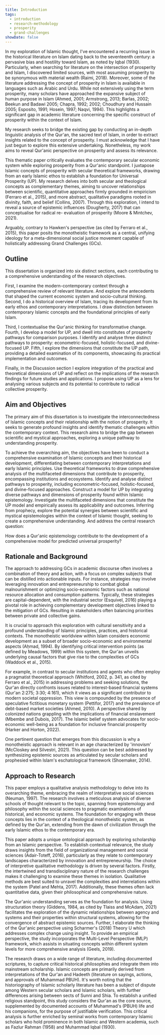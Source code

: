 ```yaml
---
title: Introduction
tags:
  - introduction
  - research-methodology
  - prosperity
  - grand-challenges
showDate: false
---
```


<div class="popover-hint">

In my exploration of Islamic thought, I've encountered a recurring issue in the
historical literature on Islam dating back to the seventeenth century: a
pervasive bias and hostility toward Islam, as noted by Iqbal (1930).
Particularly, when searching for literature on the intersection of prosperity
and Islam, I discovered limited sources, with most assuming prosperity to be
synonymous with material wealth (Raimi, 2018). Moreover, some of the
literature addressing the concept of prosperity in Islam is available in
languages such as Arabic and Urdu. While not extensively using the term
prosperity, many scholars have approached the expansive subject of human
purpose in Islam (Ahmed, 2001; Armstrong, 2013; Barlas, 2002; Beekun and
Badawi 2005; Chapra, 1992; 2002; Choudhury and Hussain 2005; Esposito,
1991; Hosein, 1997; Naqvi, 1994). This highlights a significant gap in
academic literature concerning the specific construct of prosperity within the
context of Islam.

My research seeks to bridge the existing gap by conducting an in-depth
linguistic analysis of the Qur'an, the sacred text of Islam, in order to extract
insights related to the concept of prosperity. I must acknowledge that I have
just begun to explore this extensive undertaking. Nonetheless, my work aims
to reveal Qur'anic perspective on prosperity and assess its relevance.

This thematic paper critically evaluates the contemporary secular economic
system while exploring prosperity from a Qur'anic standpoint. I juxtapose
Islamic concepts of prosperity with secular theoretical frameworks, drawing
from an early Islamic ethos to establish a foundation for Universal Prosperity
(UP). My research delves into both secular and theological concepts as
complementary themes, aiming to uncover relationships between scientific,
quantitative approaches firmly grounded in empiricism (Ferraro et al., 2015),
and more abstract, qualitative paradigms rooted in divinity, faith, and belief
(Collins, 2007). Through this exploration, I intend to reveal a source of
epistemic influences (Dougherty, 2017) that can conceptualise for radical re-
evaluation of prosperity (Moore & Mintchev, 2021).

Arguably, contrary to Hawken's perspective (as cited by Ferraro et al., 2015),
this paper posits the monotheistic framework as a central, unifying ideology
for a meta-dimensional social justice movement capable of holistically
addressing Grand Challenges (GCs).
</div>

## Outline

<div class="popover-hint">
This dissertation is organized into six distinct sections, each contributing to
a comprehensive understanding of the research objectives.

First, I examine the modern-contemporary context through a comprehensive
review of relevant literature. And explore the antecedents that shaped the
current economic system and socio-cultural thinking. Second, I do a
historical overview of Islam, tracing its development from its early ethos and
contemporary interpretations. I draw distinction between contemporary
Islamic concepts and the foundational principles of early Islam.

Third, I contextualise the Qur'anic thinking for transformative change.
Fourth, I develop a model for UP, and dwell into constitutes of prosperity
pathways for comparison purposes. I identify and analyse three distinct
pathways to prosperity: econometric-focused, holistic-focused, and divine-
focused UP. Fifth, I explore the dimensions that constitute the UP path,
providing a detailed examination of its components, showcasing its practical
implementation and outcomes.

Finally, in the Discussion section I explore integration of the practical and
theoretical dimensions of UP and reflect on the implications of the research
findings for future studies and applications. I propose using UP as a lens for
analysing various subjects and its potential to contribute to radical collective
prosperity.
</div>

## Aim and Objectives

<div class="popover-hint">
The primary aim of this dissertation is to investigate the interconnectedness
of Islamic concepts and their relationship with the notion of prosperity. It
seeks to generate profound insights and identify thematic challenges within
the contemporary context. This research aims to bridge the gap between
scientific and mystical approaches, exploring a unique pathway to
understanding prosperity.

To achieve the overarching aim, the objectives have been to conduct a
comprehensive examination of Islamic concepts and their historical
development, differentiating between contemporary interpretations and early
Islamic principles. Use theoretical frameworks to draw comprehensive
analysis of the multifaceted dimensions that contribute to prosperity,
encompassing institutions and ecosystems. Identify and analyse distinct
pathways to prosperity, including econometric-focused, holistic-focused, and
divine-focused approaches. Construct a model for UP by integrating diverse
pathways and dimensions of prosperity found within Islamic epistemology.
Investigate the multifaceted dimensions that constitute the UP model and
empirically assess its applicability and outcomes. Inferring from prophecy,
explore the potential synergies between scientific and mystical epistemologies
within the context of Islamic thought, seeking to create a comprehensive
understanding. And address the central research question:

How does a Qur'anic epistemology contribute to the development of a
comprehensive model for predicted universal prosperity?
</div>

## Rationale and Background

<div class="popover-hint">
The approach to addressing GCs in academic discourse often involves a
combination of theory and action, with a focus on complex subjects that can
be distilled into actionable inputs. For instance, strategies may involve
leveraging innovation and entrepreneurship to combat global
malnourishment or optimizing socio-economic factors such as national
resource allocation and consumption patterns. Typically, these strategies are
capital-dependent, with the industrial sector (Esquivel, 2016) playing a
pivotal role in achieving complementary development objectives linked to the
mitigation of GCs. Resulting in stakeholders often balancing priorities
between private and collective gains.

It is crucial to approach this exploration with cultural sensitivity and a
profound understanding of Islamic principles, practices, and historical
contexts. The monotheistic worldview within Islam considers economic
development as a subset of broader socio-economic and environmental
aspects (Aḥmad, 1994). By identifying critical intervention points (as defined
by Meadows, 1999) within this system, the Qur'an unveils underlying causal
factors that give rise to the complexities of GCs (Waddock et al., 2015).

For example, in contrast to secular institutions and agents who often employ
a pragmatist theoretical approach (Whitford, 2002, p. 341, as cited by Ferraro
et al., 2015) in addressing problems and seeking solutions, the Qur'an directly
confronts issues related to interest-based financial systems (Qur'an 2:275;
3:30; 4:161), which it views as a significant contributor to modern societal
oppression. This view is compounded by the presence of speculative fictitious
monetary system (Pettifor, 2017) and the prevalence of debt-based market
societies (Ahmed, 2010). A perspective shared by colonized nations grappling
with the implications of financial enslavement (Mbembe and Dubois, 2017).
The Islamic belief system advocates for socio-economic well-being as a
foundation for inclusive financial prosperity (Harker and Horton, 2022).

One pertinent question that emerges from this discussion is why a
monotheistic approach is relevant in an age characterized by 'innovism'
(McCloskey and Silvestri, 2021). This question can be best addressed by
synthesizing epistemic sources as articulated by secular scholars and
prophesied within Islam's eschatological framework (Shoemaker, 2014).
</div>

## Approach to Research

<div class="popover-hint">
This paper employs a qualitative analysis methodology to delve into its
overarching theme, embracing the realm of interpretative social sciences
(Neuman, 1997). The research involves a meticulous analysis of diverse
schools of thought relevant to the topic, spanning from epistemology and
philosophy within the social sciences to pragmatic examinations of historical,
and economic systems. The foundation for engaging with these concepts lies
in the context of a theological monotheistic system, as defined by the Qur'an,
extending from the dawn of civilization through the early Islamic ethos to the
contemporary era.

This paper adopts a unique ontological approach by exploring scholarship
from an Islamic perspective. To establish contextual relevance, the study
draws insights from the field of organizational management and social
sciences (Adair-Toteff, 2016), particularly as they relate to contemporary
landscapes characterized by innovation and entrepreneurship. The choice of
interpretive qualitative methodology is driven by several factors. Firstly, the
intertwined and transdisciplinary nature of the research challenges makes it
challenging to examine these themes in isolation. Qualitative methods are
best suited to unravel the complexities and interrelations within the system
(Patel and Mehta, 2017). Additionally, these themes often lack quantitative
data, given their philosophical and comprehensive nature.

The Qur'anic understanding serves as the foundation for analysis. Using
structuration theory (Giddens, 1984, as cited by Tlaiss and McAdam, 2021)
facilitates the exploration of the dynamic relationships between agency and
systems and their properties within structural systems, allowing for the
convergence of abstract epistemic sources. Further, I elaborate the thinking
of the Qur'anic perspective using Scharmer's (2018) Theory U which
addresses complex change using insight. To provide an empirical perspective,
the study incorporates the Multi-Level Perspective (MLP) framework, which
assists in situating concepts within different system levels for more
comprehensive analysis (Geels, 2019).

The research draws on a wide range of literature, including documented
scriptures, to capture critical historical philosophies and integrate them into
mainstream scholarship. Islamic concepts are primarily derived from
interpretations of the Qur'an and Hadeeth (literature on sayings, actions, and
approvals of Muhammad PBUH). It's worth noting that the historiography of
Islamic scholarly literature has been a subject of dispute among Western
secular scholars and Islamic scholars, with further differences arising
between sects of Sunni and Shia. To establish a unified religious standpoint,
this study considers the Qur'an as the core source, supplemented by
documented accounts of Muhammad's (PBUH) life and his companions, for
the purpose of justifiable verification. This critical analysis is further enriched
by seminal works from contemporary Islamic scholars who hold prominence
in both Islamic and Western academia, such as Fazlur Rahman (1958) and
Muhammad Iqbal (1930).
</div>